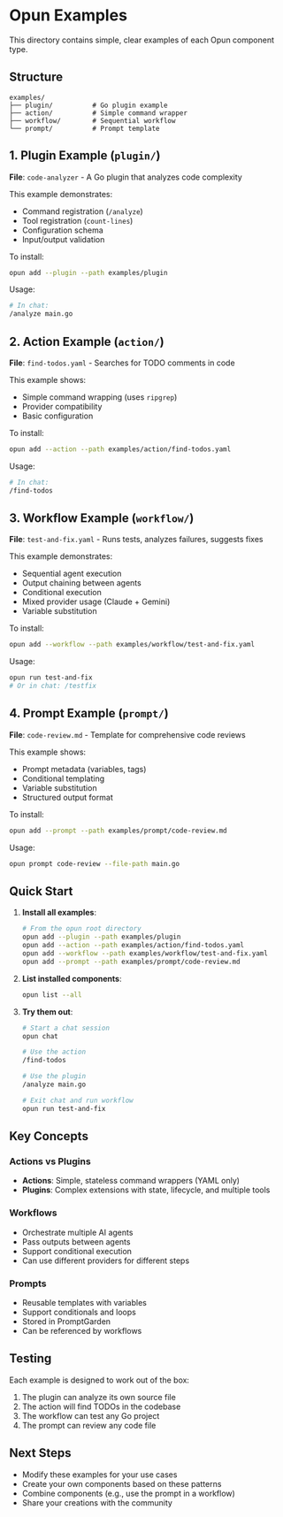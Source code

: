 # Opun Examples

This directory contains simple, clear examples of each Opun component type.

## Structure

```
examples/
├── plugin/          # Go plugin example
├── action/          # Simple command wrapper
├── workflow/        # Sequential workflow
└── prompt/          # Prompt template
```

## 1. Plugin Example (`plugin/`)

**File**: `code-analyzer` - A Go plugin that analyzes code complexity

This example demonstrates:
- Command registration (`/analyze`)
- Tool registration (`count-lines`)
- Configuration schema
- Input/output validation

To install:
```bash
opun add --plugin --path examples/plugin
```

Usage:
```bash
# In chat:
/analyze main.go
```

## 2. Action Example (`action/`)

**File**: `find-todos.yaml` - Searches for TODO comments in code

This example shows:
- Simple command wrapping (uses `ripgrep`)
- Provider compatibility
- Basic configuration

To install:
```bash
opun add --action --path examples/action/find-todos.yaml
```

Usage:
```bash
# In chat:
/find-todos
```

## 3. Workflow Example (`workflow/`)

**File**: `test-and-fix.yaml` - Runs tests, analyzes failures, suggests fixes

This example demonstrates:
- Sequential agent execution
- Output chaining between agents
- Conditional execution
- Mixed provider usage (Claude + Gemini)
- Variable substitution

To install:
```bash
opun add --workflow --path examples/workflow/test-and-fix.yaml
```

Usage:
```bash
opun run test-and-fix
# Or in chat: /testfix
```

## 4. Prompt Example (`prompt/`)

**File**: `code-review.md` - Template for comprehensive code reviews

This example shows:
- Prompt metadata (variables, tags)
- Conditional templating
- Variable substitution
- Structured output format

To install:
```bash
opun add --prompt --path examples/prompt/code-review.md
```

Usage:
```bash
opun prompt code-review --file-path main.go
```

## Quick Start

1. **Install all examples**:
   ```bash
   # From the opun root directory
   opun add --plugin --path examples/plugin
   opun add --action --path examples/action/find-todos.yaml
   opun add --workflow --path examples/workflow/test-and-fix.yaml
   opun add --prompt --path examples/prompt/code-review.md
   ```

2. **List installed components**:
   ```bash
   opun list --all
   ```

3. **Try them out**:
   ```bash
   # Start a chat session
   opun chat
   
   # Use the action
   /find-todos
   
   # Use the plugin
   /analyze main.go
   
   # Exit chat and run workflow
   opun run test-and-fix
   ```

## Key Concepts

### Actions vs Plugins

- **Actions**: Simple, stateless command wrappers (YAML only)
- **Plugins**: Complex extensions with state, lifecycle, and multiple tools

### Workflows

- Orchestrate multiple AI agents
- Pass outputs between agents
- Support conditional execution
- Can use different providers for different steps

### Prompts

- Reusable templates with variables
- Support conditionals and loops
- Stored in PromptGarden
- Can be referenced by workflows

## Testing

Each example is designed to work out of the box:

1. The plugin can analyze its own source file
2. The action will find TODOs in the codebase
3. The workflow can test any Go project
4. The prompt can review any code file

## Next Steps

- Modify these examples for your use cases
- Create your own components based on these patterns
- Combine components (e.g., use the prompt in a workflow)
- Share your creations with the community